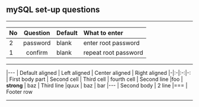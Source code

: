 ## mySQL set-up questions
-----------------------------



| No | Question | Default | What to enter
|:- |:-:|:- |:-
| 2 | password | blank | enter root password
| 1 | confirm | blank | repeat root password




-----------------


|---
| Default aligned | Left aligned | Center aligned | Right aligned
|-|:-|:-:|-:
| First body part | Second cell | Third cell | fourth cell
| Second line |foo | **strong** | baz
| Third line |quux | baz | bar
|---
| Second body
| 2 line
|===
| Footer row


-----------------------------------
